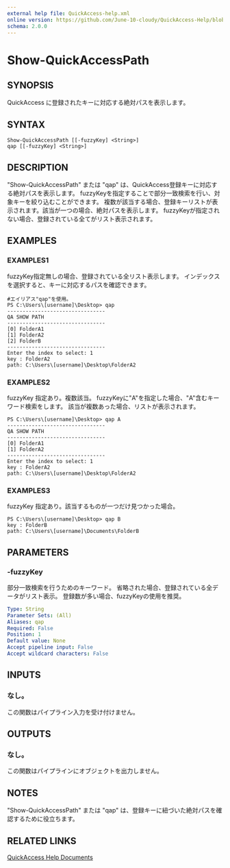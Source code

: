 ```yaml
---
external help file: QuickAccess-help.xml
online version: https://github.com/June-10-cloudy/QuickAccess-Help/blob/main/en-US/QuickAccess-help.xml
schema: 2.0.0
---
```

# Show-QuickAccessPath
## SYNOPSIS
QuickAccess に登録されたキーに対応する絶対パスを表示します。
## SYNTAX
```
Show-QuickAccessPath [[-fuzzyKey] <String>]
qap [[-fuzzyKey] <String>]
```
## DESCRIPTION
"Show-QuickAccessPath" または "qap" は、QuickAccess登録キーに対応する絶対パスを表示します。
fuzzyKeyを指定することで部分一致検索を行い、対象キーを絞り込むことができます。
複数が該当する場合、登録キーリストが表示されます。該当が一つの場合、絶対パスを表示します。
fuzzyKeyが指定されない場合、登録されている全てがリスト表示されます。
## EXAMPLES
### EXAMPLES1
fuzzyKey指定無しの場合、登録されている全リスト表示します。
インデックスを選択すると、キーに対応するパスを確認できます。
```
#エイリアス"qap"を使用。
PS C:\Users\[username]\Desktop> qap
--------------------------------
QA SHOW PATH
--------------------------------
[0] FolderA1
[1] FolderA2 
[2] FolderB
--------------------------------
Enter the index to select: 1
key : FolderA2
path: C:\Users\[username]\Desktop\FolderA2
```
### EXAMPLES2
fuzzyKey 指定あり。複数該当。
fuzzyKeyに"A"を指定した場合、"A"含むキーワード検索をします。
該当が複数あった場合、リストが表示されます。
```
PS C:\Users\[username]\Desktop> qap A
--------------------------------
QA SHOW PATH
--------------------------------
[0] FolderA1
[1] FolderA2
--------------------------------
Enter the index to select: 1
key : FolderA2
path: C:\Users\[username]\Desktop\FolderA2
```
### EXAMPLES3
fuzzyKey 指定あり。該当するものが一つだけ見つかった場合。
```
PS C:\Users\[username]\Desktop> qap B
key : FolderB
path: C:\Users\[username]\Documents\FolderB
```
## PARAMETERS
### -fuzzyKey
部分一致検索を行うためのキーワード。
省略された場合、登録されている全データがリスト表示。
登録数が多い場合、fuzzyKeyの使用を推奨。
```yaml
Type: String
Parameter Sets: (All)
Aliases: qap
Required: False
Position: 1
Default value: None
Accept pipeline input: False
Accept wildcard characters: False
```
## INPUTS
### なし。
この関数はパイプライン入力を受け付けません。
## OUTPUTS
### なし。
この関数はパイプラインにオブジェクトを出力しません。
## NOTES
"Show-QuickAccessPath" または "qap" は、登録キーに紐づいた絶対パスを確認するために役立ちます。
## RELATED LINKS
[QuickAccess Help Documents](https://github.com/June-10-cloudy/QuickAccess-Help)